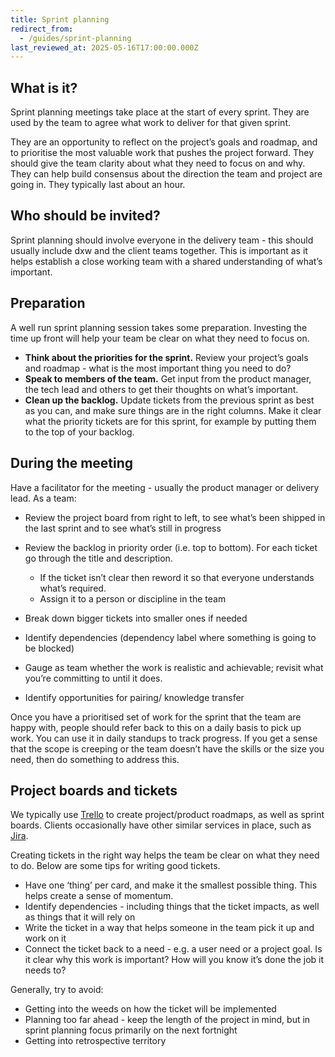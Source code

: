 ```yaml
---
title: Sprint planning
redirect_from:
  - /guides/sprint-planning
last_reviewed_at: 2025-05-16T17:00:00.000Z
---
```

## What is it?

Sprint planning meetings take place at the start of every sprint. They are used
by the team to agree what work to deliver for that given sprint.

They are an opportunity to reflect on the project’s goals and roadmap, and to
prioritise the most valuable work that pushes the project forward. They should
give the team clarity about what they need to focus on and why. They can help
build consensus about the direction the team and project are going in. They
typically last about an hour.

## Who should be invited?

Sprint planning should involve everyone in the delivery team - this should
usually include dxw and the client teams together. This is important as it helps
establish a close working team with a shared understanding of what’s important.

## Preparation

A well run sprint planning session takes some preparation. Investing the time up
front will help your team be clear on what they need to focus on.

* **Think about the priorities for the sprint.** Review your project’s goals and
  roadmap - what is the most important thing you need to do?
* **Speak to members of the team.** Get input from the product manager, the tech
  lead and others to get their thoughts on what’s important.
* **Clean up the backlog.** Update tickets from the previous sprint as best as
  you can, and make sure things are in the right columns. Make it clear what the
  priority tickets are for this sprint, for example by putting them to the top
  of your backlog.

## During the meeting

Have a facilitator for the meeting - usually the product manager or delivery
lead. As a team:

* Review the project board from right to left, to see what’s been shipped in the
  last sprint and to see what’s still in progress
* Review the backlog in priority order (i.e. top to bottom). For each ticket go
  through the title and description.

  * If the ticket isn’t clear then reword it so that everyone understands what’s
    required.
  * Assign it to a person or discipline in the team
* Break down bigger tickets into smaller ones if needed
* Identify dependencies (dependency label where something is going to be
  blocked)
* Gauge as team whether the work is realistic and achievable; revisit what
  you’re committing to until it does.
* Identify opportunities for pairing/ knowledge transfer

Once you have a prioritised set of work for the sprint that the team are happy
with, people should refer back to this on a daily basis to pick up work. You can
use it in daily standups to track progress. If you get a sense that the scope is
creeping or the team doesn’t have the skills or the size you need, then do
something to address this.

## Project boards and tickets

We typically use [Trello](https://trello.com) to create project/product
roadmaps, as well as sprint boards. Clients occasionally have other similar
services in place, such as [Jira](https://www.atlassian.com/software/jira).

Creating tickets in the right way helps the team be clear on what they need to
do. Below are some tips for writing good tickets.

* Have one ‘thing’ per card, and make it the smallest possible thing. This helps
  create a sense of momentum.
* Identify dependencies - including things that the ticket impacts, as well as
  things that it will rely on
* Write the ticket in a way that helps someone in the team pick it up and work
  on it
* Connect the ticket back to a need - e.g. a user need or a project goal. Is it
  clear why this work is important? How will you know it’s done the job it needs
  to?

Generally, try to avoid:

* Getting into the weeds on how the ticket will be implemented
* Planning too far ahead - keep the length of the project in mind, but in sprint
  planning focus primarily on the next fortnight
* Getting into retrospective territory